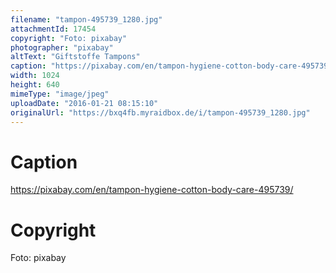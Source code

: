 ```yaml
---
filename: "tampon-495739_1280.jpg"
attachmentId: 17454
copyright: "Foto: pixabay"
photographer: "pixabay"
altText: "Giftstoffe Tampons"
caption: "https://pixabay.com/en/tampon-hygiene-cotton-body-care-495739/"
width: 1024
height: 640
mimeType: "image/jpeg"
uploadDate: "2016-01-21 08:15:10"
originalUrl: "https://bxq4fb.myraidbox.de/i/tampon-495739_1280.jpg"
---
```


# Caption

https://pixabay.com/en/tampon-hygiene-cotton-body-care-495739/

# Copyright

Foto: pixabay
